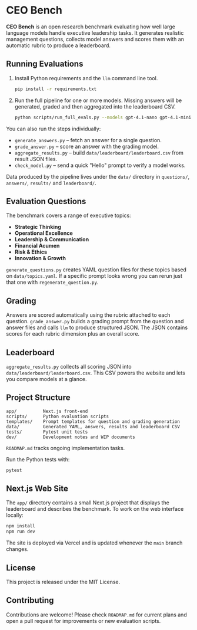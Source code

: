 # CEO Bench

**CEO Bench** is an open research benchmark evaluating how well large language models handle executive leadership tasks. It generates realistic management questions, collects model answers and scores them with an automatic rubric to produce a leaderboard.

## Running Evaluations

1. Install Python requirements and the `llm` command line tool.
   ```bash
   pip install -r requirements.txt
   ```
2. Run the full pipeline for one or more models. Missing answers will be generated, graded and then aggregated into the leaderboard CSV.
   ```bash
   python scripts/run_full_evals.py --models gpt-4.1-nano gpt-4.1-mini --grading-model gpt-4.1-mini
   ```

You can also run the steps individually:

- `generate_answers.py` – fetch an answer for a single question.
- `grade_answer.py` – score an answer with the grading model.
- `aggregate_results.py` – build `data/leaderboard/leaderboard.csv` from result JSON files.
- `check_model.py` – send a quick "Hello" prompt to verify a model works.

Data produced by the pipeline lives under the `data/` directory in `questions/`, `answers/`, `results/` and `leaderboard/`.

## Evaluation Questions

The benchmark covers a range of executive topics:

- **Strategic Thinking**
- **Operational Excellence**
- **Leadership & Communication**
- **Financial Acumen**
- **Risk & Ethics**
- **Innovation & Growth**

`generate_questions.py` creates YAML question files for these topics based on `data/topics.yaml`. If a specific prompt looks wrong you can rerun just that one with `regenerate_question.py`.

## Grading

Answers are scored automatically using the rubric attached to each question. `grade_answer.py` builds a grading prompt from the question and answer files and calls `llm` to produce structured JSON. The JSON contains scores for each rubric dimension plus an overall score.

## Leaderboard

`aggregate_results.py` collects all scoring JSON into `data/leaderboard/leaderboard.csv`. This CSV powers the website and lets you compare models at a glance.

## Project Structure

```
app/          Next.js front-end
scripts/      Python evaluation scripts
templates/    Prompt templates for question and grading generation
data/         Generated YAML, answers, results and leaderboard CSV
tests/        Pytest unit tests
dev/          Development notes and WIP documents
```

`ROADMAP.md` tracks ongoing implementation tasks.

Run the Python tests with:

```bash
pytest
```

## Next.js Web Site

The `app/` directory contains a small Next.js project that displays the leaderboard and describes the benchmark. To work on the web interface locally:

```bash
npm install
npm run dev
```

The site is deployed via Vercel and is updated whenever the `main` branch changes.

## License

This project is released under the MIT License.

## Contributing

Contributions are welcome! Please check `ROADMAP.md` for current plans and open a pull request for improvements or new evaluation scripts.

